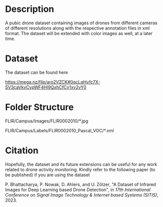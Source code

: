 # Description
A pubic drone dataset containing images of drones from different cameras of different resolutions along with the respective annotation files in xml format. The dataset will be extended with color images as well, at a later time. 

# Dataset
The dataset can be found here

https://mega.nz/file/aro2VZCK#0qcLqHvfc7X-SV3caVkvCypWF4Hl9QxhCfCv1xv2vY0

# Folder Structure
FLIR/Campus/Images/FLIR0002010/*.jpg

FLIR/Campus/Labels/FLIR0002010_Pascal_VOC/*.xml

# Citation
Hopefully, the dataset and its future extensions can be useful for any work related to drone activity monitoring. Kindly refer to the following paper (to be published) if you are using the dataset

P. Bhattacharya, P. Nowak, D. Ahlers, and U. Zölzer, "A Dataset of Infrared Images for Deep Learning based Drone Detection", in _17th International Conference on Signal Image Technology & Internet based Systems (SITIS)_, 2023.
